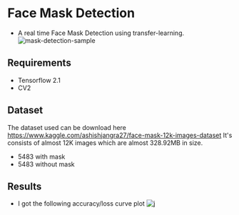 # Face Mask Detection
- A real time Face Mask Detection using transfer-learning.
![mask-detection-sample](https://user-images.githubusercontent.com/96339267/147085617-6e4f1038-bb64-4953-9ae2-d46971fbc1a5.jpg)

## Requirements
- Tensorflow 2.1
- CV2
## Dataset
 The dataset used can be download here https://www.kaggle.com/ashishjangra27/face-mask-12k-images-dataset
 It's consists of almost 12K images which are almost 328.92MB in size.
 - 5483 with mask
 - 5483 without mask
## Results
- I got the following accuracy/loss curve plot
![j](https://user-images.githubusercontent.com/96339267/147086555-c0e72645-f495-4e8b-8f92-192dd5959903.png)

